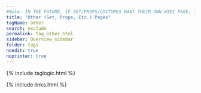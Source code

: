 ```yaml
---
#Note: IN THE FUTURE, IF SET/PROPS/COSTUMES WANT THEIR OWN WIKI PAGE, THEY CAN MAKE MORE TAGS FOR THEIR WORK. I AM NOT IN THAT WORLD AND WON'T INCLUDE IT FOR NOW (delete me if not-applicable in the future)
title: "Other (Set, Props, Etc.) Pages"
tagName: other
search: exclude
permalink: tag_other.html
sidebar: Overview_sidebar
folder: tags
noedit: true
noprinter: true
---
```

{% include taglogic.html %}

{% include links.html %}
